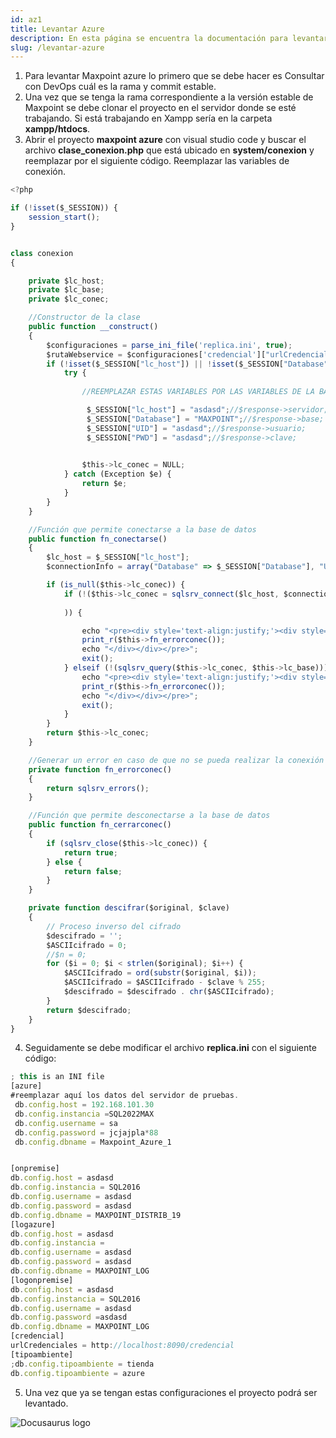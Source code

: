 ```yaml
---
id: az1
title: Levantar Azure
description: En esta página se encuentra la documentación para levantar azure
slug: /levantar-azure
---
```


1. Para levantar Maxpoint azure lo primero que se debe hacer es Consultar con DevOps cuál es la rama y commit estable.
2. Una vez que se tenga la rama correspondiente a la versión estable de Maxpoint se debe clonar el proyecto en el servidor donde se esté trabajando. Si está trabajando en Xampp sería en la carpeta **xampp/htdocs**.
3. Abrir el proyecto **maxpoint azure** con visual studio code y buscar el archivo **clase_conexion.php** que está ubicado en **system/conexion** y reemplazar por el siguiente código. Reemplazar las variables de conexión.


```jsx title="clase_conexion.php"
<?php

if (!isset($_SESSION)) {
    session_start();
}


class conexion
{

    private $lc_host;
    private $lc_base;
    private $lc_conec;

    //Constructor de la clase
    public function __construct()
    {
        $configuraciones = parse_ini_file('replica.ini', true);
        $rutaWebservice = $configuraciones['credencial']["urlCredenciales"];
        if (!isset($_SESSION["lc_host"]) || !isset($_SESSION["Database"]) || !isset($_SESSION["UID"]) || !isset($_SESSION["PWD"])) {
            try {
                
                //REEMPLAZAR ESTAS VARIABLES POR LAS VARIABLES DE LA BASE DE DATOS CON LAS QUE SE ESTÁ REEMPLAZANDO

                 $_SESSION["lc_host"] = "asdasd";//$response->servidor;
                 $_SESSION["Database"] = "MAXPOINT";//$response->base;
                 $_SESSION["UID"] = "asdasd";//$response->usuario;
                 $_SESSION["PWD"] = "asdasd";//$response->clave;

                
                $this->lc_conec = NULL;
            } catch (Exception $e) {
                return $e;
            }
        }
    }

    //Función que permite conectarse a la base de datos
    public function fn_conectarse()
    {
        $lc_host = $_SESSION["lc_host"];
        $connectionInfo = array("Database" => $_SESSION["Database"], "UID" => $_SESSION["UID"], "PWD" => $_SESSION["PWD"]);

        if (is_null($this->lc_conec)) {
            if (!($this->lc_conec = sqlsrv_connect($lc_host, $connectionInfo)
                
            )) {

                echo "<pre><div style='text-align:justify;'><div style='font:14px;color:white;background:#137DE8;width:75%;margin: 0 auto;'>";
                print_r($this->fn_errorconec());
                echo "</div></div></pre>";
                exit();
            } elseif (!(sqlsrv_query($this->lc_conec, $this->lc_base))) {
                echo "<pre><div style='text-align:justify;'><div style='font:14px;color:white;background:#137DE8;width:75%;margin: 0 auto;'>";
                print_r($this->fn_errorconec());
                echo "</div></div></pre>";
                exit();
            }
        }
        return $this->lc_conec;
    }

    //Generar un error en caso de que no se pueda realizar la conexión
    private function fn_errorconec()
    {
        return sqlsrv_errors();
    }

    //Función que permite desconectarse a la base de datos
    public function fn_cerrarconec()
    {
        if (sqlsrv_close($this->lc_conec)) {
            return true;
        } else {
            return false;
        }
    }

    private function descifrar($original, $clave)
    {
        // Proceso inverso del cifrado
        $descifrado = '';
        $ASCIIcifrado = 0;
        //$n = 0;
        for ($i = 0; $i < strlen($original); $i++) {
            $ASCIIcifrado = ord(substr($original, $i));
            $ASCIIcifrado = $ASCIIcifrado - $clave % 255;
            $descifrado = $descifrado . chr($ASCIIcifrado);
        }
        return $descifrado;
    }
}

```

4. Seguidamente se debe modificar el archivo **replica.ini** con el siguiente código: 

```jsx title="replica.ini"
; this is an INI file
[azure]
#reemplazar aquí los datos del servidor de pruebas.
 db.config.host = 192.168.101.30
 db.config.instancia =SQL2022MAX
 db.config.username = sa
 db.config.password = jcjajpla*88
 db.config.dbname = Maxpoint_Azure_1


[onpremise]
db.config.host = asdasd
db.config.instancia = SQL2016
db.config.username = asdasd
db.config.password = asdasd
db.config.dbname = MAXPOINT_DISTRIB_19
[logazure]
db.config.host = asdasd
db.config.instancia =
db.config.username = asdasd
db.config.password = asdasd
db.config.dbname = MAXPOINT_LOG
[logonpremise]
db.config.host = asdasd
db.config.instancia = SQL2016
db.config.username = asdasd
db.config.password =asdasd
db.config.dbname = MAXPOINT_LOG
[credencial]
urlCredenciales = http://localhost:8090/credencial
[tipoambiente]
;db.config.tipoambiente = tienda
db.config.tipoambiente = azure

```

5. Una vez que ya se tengan estas configuraciones el proyecto podrá ser levantado.

<!-- ![Example banner](./assets/img/azure/cadenas.png) -->

![Docusaurus logo](/img/azure/cadenas.png)





